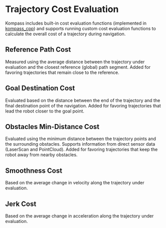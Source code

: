 # Trajectory Cost Evaluation

Kompass includes built-in cost evaluation functions (implemented in [kompass_cpp](https://github.com/automatika-robotics/kompass-navigation/tree/dev/src/kompass_cpp)) and supports running custom cost evaluation functions to calculate the overall cost of a trajectory during navigation.

## Reference Path Cost

Measured using the average distance between the trajectory under evaluation and the closest reference (global) path segment. Added for favoring trajectories that remain close to the reference.

## Goal Destination Cost

Evaluated based on the distance between the end of the trajectory and the final destination point of the navigation. Added for favoring trajectories that lead the robot closer to the goal point.

## Obstacles Min-Distance Cost

Evaluated using the minimum distance between the trajectory points and the surrounding obstacles. Supports information from direct sensor data (LaserScan and PointCloud). Added for favoring trajectories that keep the robot away from nearby obstacles.

## Smoothness Cost

Based on the average change in velocity along the trajectory under evaluation.

## Jerk Cost

Based on the average change in acceleration along the trajectory under evaluation.
